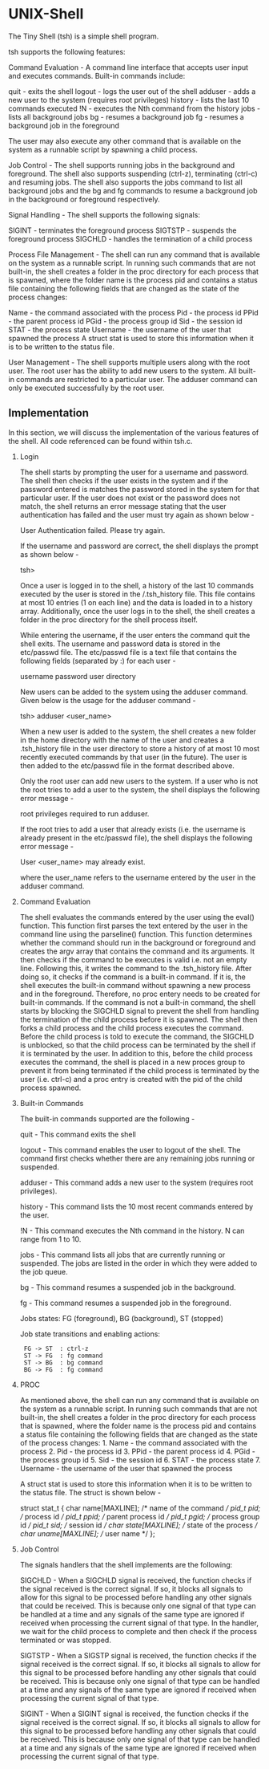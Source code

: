 # UNIX-Shell

The Tiny Shell (tsh) is a simple shell program.

tsh supports the following features:

Command Evaluation - A command line interface that accepts user input and executes commands. Built-in commands include:

quit - exits the shell
logout - logs the user out of the shell
adduser - adds a new user to the system (requires root privileges)
history - lists the last 10 commands executed
!N - executes the Nth command from the history
jobs - lists all background jobs
bg - resumes a background job
fg - resumes a background job in the foreground

The user may also execute any other command that is available on the system as a runnable script by spawning a child process.



Job Control - The shell supports running jobs in the background and foreground. The shell also supports suspending (ctrl-z), terminating (ctrl-c) and resuming jobs. The shell also supports the jobs command to list all background jobs and the bg and fg commands to resume a background job in the background or foreground respectively.



Signal Handling - The shell supports the following signals:

SIGINT - terminates the foreground process
SIGTSTP - suspends the foreground process
SIGCHLD - handles the termination of a child process



Process File Management - The shell can run any command that is available on the system as a runnable script. In running such commands that are not built-in, the shell creates a folder in the proc directory for each process that is spawned, where the folder name is the process pid and contains a status file containing the following fields that are changed as the state of the process changes:

Name - the command associated with the process
Pid - the process id
PPid - the parent process id
PGid - the process group id
Sid - the session id
STAT - the process state
Username - the username of the user that spawned the process
A struct stat is used to store this information when it is to be written to the status file.



User Management - The shell supports multiple users along with the root user. The root user has the ability to add new users to the system. All built-in commands are restricted to a particular user. The adduser command can only be executed successfully by the root user.

## Implementation

In this section, we will discuss the implementation of the various features of the shell. All code referenced can be found within tsh.c.

1. Login

    The shell starts by prompting the user for a username and password. The shell then checks if the user exists in the system and if the password entered is matches the password stored in the system for that particular user. If the user does not exist or the password does not match, the shell returns an error message stating that the user authentication has failed and the user must try again as shown below -

    User Authentication failed. Please try again.

    If the username and password are correct, the shell displays the prompt as shown below -

    tsh>

    Once a user is logged in to the shell, a history of the last 10 commands executed by the user is stored in the <user directory>/.tsh_history file. This file contains at most 10 entries (1 on each line) and the data is loaded in to a history array. Additionally, once the user logs in to the shell, the shell creates a folder in the proc directory for the shell process itself.

    While entering the username, if the user enters the command quit the shell exits. The username and password data is stored in the etc/passwd file. The etc/passwd file is a text file that contains the following fields (separated by :) for each user -

    username
    password
    user directory

    New users can be added to the system using the adduser command. Given below is the usage for the adduser command -

    tsh> adduser <user_name> <password>

    When a new user is added to the system, the shell creates a new folder in the home directory with the name of the user and creates a .tsh_history file in the user directory to store a history of at most 10 most recently executed commands by that user (in the future). The user is then added to the etc/passwd file in the format described above.

    Only the root user can add new users to the system. If a user who is not the root tries to add a user to the system, the shell displays the following error message -

    root privileges required to run adduser.

    If the root tries to add a user that already exists (i.e. the username is already present in the etc/passwd file), the shell displays the following error message -

    User <user_name> may already exist.

    where the user_name refers to the username entered by the user in the adduser command.

2. Command Evaluation

    The shell evaluates the commands entered by the user using the eval() function. This function first parses the text entered by the user in the command line using the parseline() function. This function determines whether the command should run in the background or foreground and creates the argv array that contains the command and its arguments. It then checks if the command to be executes is valid i.e. not an empty line. Following this, it writes the command to the .tsh_history file. After doing so, it checks if the command is a built-in command. If it is, the shell executes the built-in command without spawning a new process and in the foreground. Therefore, no proc entery needs to be created for built-in commands. If the command is not a built-in command, the shell starts by blocking the SIGCHLD signal to prevent the shell from handling the termination of the child process before it is spawned. The shell then forks a child process and the child process executes the command. Before the child process is told to execute the command, the SIGCHLD is unblocked, so that the child process can be terminated by the shell if it is terminated by the user. In addition to this, before the child process executes the command, the shell is placed in a new proces group to prevent it from being terminated if the child process is terminated by the user (i.e. ctrl-c) and a proc entry is created with the pid of the child process spawned.

3. Built-in Commands

    The built-in commands supported are the following -

    quit - This command exits the shell

    logout - This command enables the user to logout of the shell. The command first checks whether there are any remaining jobs running or suspended. 

    adduser - This command adds a new user to the system (requires root privileges).

    history - This command lists the 10 most recent commands entered by the user.

    !N - This command executes the Nth command in the history. N can range from 1 to 10. 

    jobs - This command lists all jobs that are currently running or suspended. The jobs are listed in the order in which they were added to the job queue. 

    bg - This command resumes a suspended job in the background.

    fg - This command resumes a suspended job in the foreground. 

    Jobs states: FG (foreground), BG (background), ST (stopped)

    Job state transitions and enabling actions:

        FG -> ST  : ctrl-z
        ST -> FG  : fg command
        ST -> BG  : bg command
        BG -> FG  : fg command

4. PROC

    As mentioned above, the shell can run any command that is available on the system as a runnable script. In running such commands that are not built-in, the shell creates a folder in the proc directory for each process that is spawned, where the folder name is the process pid and contains a status file containing the following fields that are changed as the state of the process changes: 1. Name - the command associated with the process 2. Pid - the process id 3. PPid - the parent process id 4. PGid - the process group id 5. Sid - the session id 6. STAT - the process state 7. Username - the username of the user that spawned the process

    A struct stat is used to store this information when it is to be written to the status file. The struct is shown below -

    struct stat_t {
        char name[MAXLINE];     /* name of the command */
        pid_t pid;              /* process id */
        pid_t ppid;             /* parent process id */
        pid_t pgid;             /* process group id */
        pid_t sid;              /* session id */
        char state[MAXLINE];    /* state of the process */
        char uname[MAXLINE];    /* user name */
    };

5. Job Control

    The signals handlers that the shell implements are the following:

    SIGCHLD - When a SIGCHLD signal is received, the function checks if the signal received is the correct signal. If so, it blocks all signals to allow for this signal to be processed before handling any other signals that could be received. This is because only one signal of that type can be handled at a time and any signals of the same type are ignored if received when processing the current signal of that type. In the handler, we wait for the child process to complete and then check if the process terminated or was stopped.

    SIGTSTP - When a SIGSTP signal is received, the function checks if the signal received is the correct signal. If so, it blocks all signals to allow for this signal to be processed before handling any other signals that could be received. This is because only one signal of that type can be handled at a time and any signals of the same type are ignored if received when processing the current signal of that type.

    SIGINT - When a SIGINT signal is received, the function checks if the signal received is the correct signal. If so, it blocks all signals to allow for this signal to be processed before handling any other signals that could be received. This is because only one signal of that type can be handled at a time and any signals of the same type are ignored if received when processing the current signal of that type.

